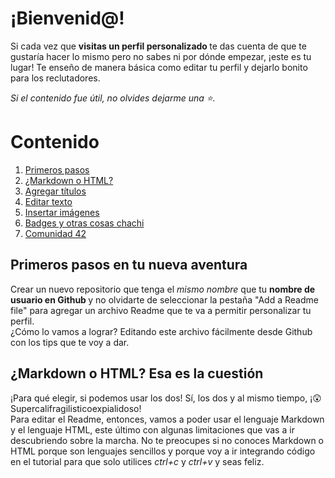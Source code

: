 # ¡Bienvenid@!

Si cada vez que <b> visitas un perfil personalizado </b> te das cuenta de que te gustaría hacer lo mismo pero no sabes ni por dónde empezar, ¡este es tu lugar! 
Te enseño de manera básica como editar tu perfil y dejarlo bonito para los reclutadores. <br>

<i> Si el contenido fue útil, no olvides dejarme una ⭐. </i>

# Contenido 
<p align="center">
  <ol>
    <li> <a href=""> Primeros pasos </a> </li>
    <li> <a href=""> ¿Markdown o HTML? </a> </li>
    <li> <a href=""> Agregar títulos </a> </li>
    <li> <a href=""> Editar texto </a> </li>
    <li> <a href=""> Insertar imágenes </a> </li>
    <li> <a href=""> Badges y otras cosas chachi </a> </li>
    <li> <a href=""> Comunidad 42 </a> </li>
    
  </ol>
</p>
             
## Primeros pasos en tu nueva aventura

Crear un nuevo repositorio que tenga el <i> mismo nombre </i> que tu <b> nombre de usuario en Github </b> y no olvidarte de seleccionar la pestaña "Add a Readme file" para agregar un archivo Readme que te va a permitir personalizar tu perfil. <br> 
¿Cómo lo vamos a lograr? Editando este archivo fácilmente desde Github con los tips que te voy a dar.

## ¿Markdown o HTML? Esa es la cuestión

¡Para qué elegir, si podemos usar los dos! Sí, los dos y al mismo tiempo, ¡😲 Supercalifragilisticoexpialidoso! <br> 
Para editar el Readme, entonces, vamos a poder usar el lenguaje Markdown y el lenguaje HTML, este último con algunas limitaciones que vas a ir descubriendo sobre la marcha. No te preocupes si no conoces Markdown o HTML porque son lenguajes sencillos y porque voy a ir integrando código en el tutorial para que solo utilices <i> ctrl+c </i> y <i> ctrl+v </i> y seas feliz.
